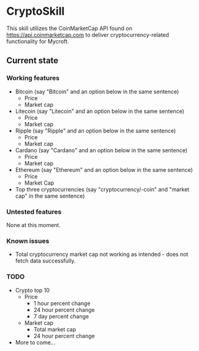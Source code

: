 # CryptoSkill

This skill utilizes the CoinMarketCap API found on https://api.coinmarketcap.com to deliver cryptocurrency-related functionality for Mycroft. 

## Current state

### Working features

- Bitcoin (say "Bitcoin" and an option below in the same sentence)
  - Price
  - Market cap
- Litecoin (say "Litecoin" and an option below in the same sentence)
  - Price
  - Market cap
- Ripple (say "Ripple" and an option below in the same sentence)
  - Price
  - Market cap
- Cardano (say "Cardano" and an option below in the same sentence)
  - Price
  - Market cap
- Ethereum (say "Ethereum" and an option below in the same sentence)
  - Price
  - Market Cap
- Top three cryptocurrencies (say "cryptocurrency/-coin" and "market cap" in the same sentence)

### Untested features

None at this moment.

### Known issues

- Total cryptocurrency market cap not working as intended - does not fetch data successfully.

### TODO

- Crypto top 10
  - Price
    - 1 hour percent change
    - 24 hour percent change
    - 7 day percent change
  - Market cap
    - Total market cap
    - 24 hour percent change
- More to come...